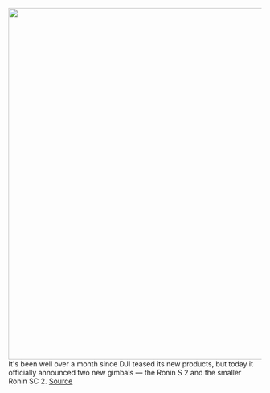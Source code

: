 <img src='https://cdn.vox-cdn.com/thumbor/1BKUTLb2EGA0iXYmHpDvufGKHug=/0x0:2560x1964/1200x800/filters:focal(1076x778:1484x1186)/cdn.vox-cdn.com/uploads/chorus_image/image/67634571/DJI_RSC2_and_DJI_RS2_2.0.jpg' width='700px' /><br/>
It's been well over a month since DJI teased its new products, but today it officially announced two new gimbals — the Ronin S 2 and the smaller Ronin SC 2.
<a href='https://www.theverge.com/2020/10/14/21517121/dji-ronin-s2-sc2-rs2-rsc2-gimbals-announced-price'> Source <a/>